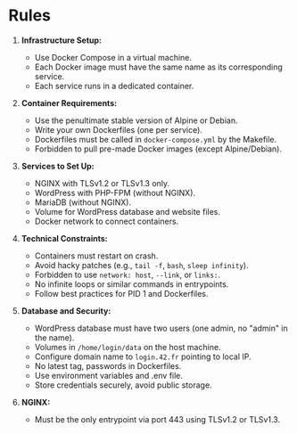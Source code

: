 # Rules

1. **Infrastructure Setup:**

   - Use Docker Compose in a virtual machine.
   - Each Docker image must have the same name as its corresponding service.
   - Each service runs in a dedicated container.
2. **Container Requirements:**

   - Use the penultimate stable version of Alpine or Debian.
   - Write your own Dockerfiles (one per service).
   - Dockerfiles must be called in `docker-compose.yml` by the Makefile.
   - Forbidden to pull pre-made Docker images (except Alpine/Debian).
3. **Services to Set Up:**

   - NGINX with TLSv1.2 or TLSv1.3 only.
   - WordPress with PHP-FPM (without NGINX).
   - MariaDB (without NGINX).
   - Volume for WordPress database and website files.
   - Docker network to connect containers.
4. **Technical Constraints:**

   - Containers must restart on crash.
   - Avoid hacky patches (e.g., `tail -f`, `bash`, `sleep infinity`).
   - Forbidden to use `network: host`, `--link`, or `links:`.
   - No infinite loops or similar commands in entrypoints.
   - Follow best practices for PID 1 and Dockerfiles.
5. **Database and Security:**

   - WordPress database must have two users (one admin, no "admin" in the name).
   - Volumes in `/home/login/data` on the host machine.
   - Configure domain name to `login.42.fr` pointing to local IP.
   - No latest tag, passwords in Dockerfiles.
   - Use environment variables and .env file.
   - Store credentials securely, avoid public storage.
6. **NGINX:**

   - Must be the only entrypoint via port 443 using TLSv1.2 or TLSv1.3.

